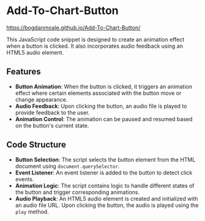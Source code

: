 # Add-To-Chart-Button

https://bogdanmoale.github.io/Add-To-Chart-Button/

This JavaScript code snippet is designed to create an animation effect when a button is clicked. It also incorporates audio feedback using an HTML5 audio element.

## Features

- **Button Animation**: When the button is clicked, it triggers an animation effect where certain elements associated with the button move or change appearance.
- **Audio Feedback**: Upon clicking the button, an audio file is played to provide feedback to the user.
- **Animation Control**: The animation can be paused and resumed based on the button's current state.

## Code Structure

- **Button Selection**: The script selects the button element from the HTML document using `document.querySelector`.
- **Event Listener**: An event listener is added to the button to detect click events.
- **Animation Logic**: The script contains logic to handle different states of the button and trigger corresponding animations.
- **Audio Playback**: An HTML5 audio element is created and initialized with an audio file URL. Upon clicking the button, the audio is played using the `play` method.


